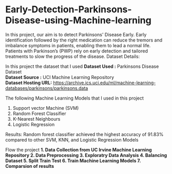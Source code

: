 # Early-Detection-Parkinsons-Disease-using-Machine-learning
In this project, our aim is to detect Parkinsons' Disease Early. 
Early identification followed by the right medication can reduce the tremors  and imbalance symptoms in patients, enabling them to lead a normal life.
Patients with Parkinson’s (PWP) rely on early detection and tailored treatments to slow the progress of the disease.
Dataset Details:

In this project the dataset that I used
**Dataset Used :** Parkinsons Disease Dataset <br>
**Dataset Source :** UCI Machine Learning Repository <br>
**Dataset Hosting URL:** https://archive.ics.uci.edu/ml/machine-learning-databases/parkinsons/parkinsons.data

The following Machine Learning Models that I used in this project
1. Support vector Machine (SVM)
2. Random Forest Classifier
3. K-Nearest Neighbours
4. Logistic Regression

Results: Random forest classifier achieved the highest accuracy of 91.83% compared to other SVM, KNN, and Logistic Regression Models



Flow the project
**1. Data Collection from UC Irvine Machine Learning Repository
2. Data Preprocessing
3. Exploratry Data Analysis
4. Balancing Dataset
5. Split Train Test
6. Train Machine Learning Models
7. Comparsion of results**
